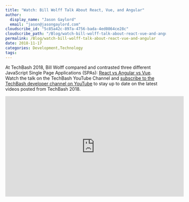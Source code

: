 ```yaml
---
title: "Watch: Bill Wolff Talk About React, Vue, and Angular"
author: 
  display_name: "Jason Gaylord"
  email: "jason@jasongaylord.com"
cloudscribe_id: "5c85a42c-897a-4756-bada-4ed0864ce28c"
cloudscribe_path: "/Blog/watch-bill-wolff-talk-about-react-vue-and-angular"
permalink: /Blog/watch-bill-wolff-talk-about-react-vue-and-angular
date: 2018-11-17
categories: Development,Technology
tags: 
---
```


At TechBash 2018, Bill Wolff compared and contrasted three different JavaScript Single Page Applications (SPAs): [React vs Angular vs Vue](https://jasong.us/2zViU35). Watch the talk on the TechBash YouTube Channel and [subscribe to the TechBash developer channel on YouTube](https://jasong.us/tbyt) to stay up to date on the latest videos posted from TechBash 2018.

<iframe width="560" height="315" src="https://www.youtube.com/embed/EjGfvy0pwSw" frameborder="0" allowfullscreen="" allow="accelerometer; autoplay; encrypted-media; gyroscope; picture-in-picture"></iframe>
